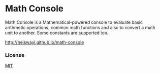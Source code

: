# Math Console

Math Console is a Mathematical-powered console to evaluate basic arithmetic operations, common math functions and also to convert a math unit to another. Some constants are supported too.

http://heiswayi.github.io/math-console

### License

[MIT](LICENSE.md)
